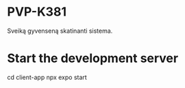 # PVP-K381
Sveiką gyvenseną skatinanti sistema.

# Start the development server
cd client-app
npx expo start
